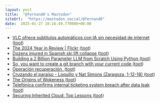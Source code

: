 ```yaml
---
layout: post
title:  "@fernand0's Mastodon"
siteUrl:  "https://mastodon.social/@fernand0"
date:  2025-01-27 10:16:49.770000+00:00
---
```

*  [VLC ofrece subtítulos automáticos con IA sin necesidad de internet ](https://wwwhatsnew.com/2025/01/11/vlc-ofrece-subtitulos-automaticos-con-ia-sin-necesidad-de-internet) ([toot](https://mastodon.social/@fernand0/113899799167715363))
*  [The 2024 Year in Review \| Flickr ](https://www.flickr.com/year-in-review/2024) ([toot](https://mastodon.social/@fernand0/113899645147527174))
*  [Dozens injured in Spanish ski lift collapse ](https://www.telegraph.co.uk/world-news/2025/01/18/dozens-injured-spanish-ski-lift-collapse) ([toot](https://mastodon.social/@fernand0/113898659767907045))
*  [Building a 2 Billion Parameter LLM from Scratch Using Python ](https://levelup.gitconnected.com/building-a-2-billion-parameter-llm-from-scratch-using-python-1325cb05d6f) ([toot](https://mastodon.social/@fernand0/113898007186012649))
*  [So, you want to create a git branch with your current code ](https://dev.to/fernand0/so-you-want-to-create-a-git-branch-with-your-current-code-392) ([toot](https://mastodon.social/@fernand0/113897919417652575))
*  [Operación recuperación. ](https://avecesunafoto.wordpress.com/2025/01/26/operacion-recuperacion) ([toot](https://mastodon.social/@fernand0/113896035421116936))
*  [Cruzando el paraíso - Loquillo y Nat Simons (Zaragoza, 1-12-18) ](https://www.youtube.com/watch?v=2zzf2M_eAoA&amp%3Bfeature=youtu.b) ([toot](https://mastodon.social/@fernand0/113895978212751295))
*  [The Origins of Wokeness ](https://paulgraham.com/woke.htm) ([toot](https://mastodon.social/@fernand0/113895857583820520))
*  [Telefónica confirms internal ticketing system breach after data leak ](https://www.bleepingcomputer.com/news/security/telefonica-confirms-internal-ticketing-system-breach-after-data-leak) ([toot](https://mastodon.social/@fernand0/113895625941822280))
*  [Securing Inherited Cloud: Top Lessons  ](https://www.googlecloudcommunity.com/gc/Community-Blog/Securing-Inherited-Cloud-Top-Lessons/ba-p/846150) ([toot](https://mastodon.social/@fernand0/113895420745699879))
